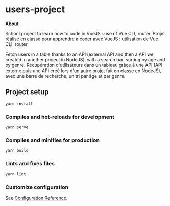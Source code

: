 # users-project

**About**

School project to learn how to code in VueJS : use of Vue CLI, router.
Projet réalisé en classe pour apprendre à coder avec VueJS : utilisation de Vue CLI, router.

Fetch users in a table thanks to an API (external API and then a API we created in another project in NodeJS), with a search bar, sorting by age and by genre. 
Récupération d'utilisateurs dans un tableau grâce à une API (API externe puis une API créé lors d'un autre projet fait en classe en NodeJS), avec une barre de recherche, un tri par âge et par genre.

## Project setup
```
yarn install
```

### Compiles and hot-reloads for development
```
yarn serve
```

### Compiles and minifies for production
```
yarn build
```

### Lints and fixes files
```
yarn lint
```

### Customize configuration
See [Configuration Reference](https://cli.vuejs.org/config/).
